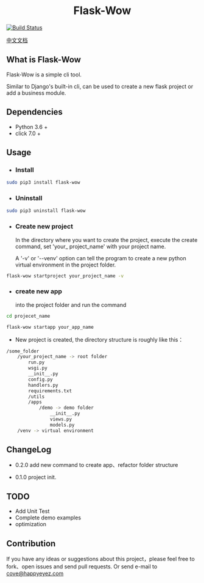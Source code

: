 # <center>**Flask-Wow**</center>

[![Build Status](https://www.travis-ci.com/ganquan881205/Flask-Wow.svg?branch=master)](https://www.travis-ci.com/ganquan881205/Flask-Wow)

[中文文档](https://github.com/ganquan881205/Flask-Wow/blob/master/README_zh.md)

## What is Flask-Wow

Flask-Wow is a simple cli tool.

Similar to Django's built-in cli, can be used to create a new flask project or add a business module.

## Dependencies

- Python 3.6 +
- click 7.0 +

## Usage

- ### Install

```bash
sudo pip3 install flask-wow
```

- ### Uninstall

```bash
sudo pip3 uninstall flask-wow
```

- ### Create new project

  In the directory where you want to create the project, execute the create command, set 'your_ project_name' with your project name.

  A '-v' or '--venv' option can tell the program to create a new  python virtual environment in the project folder.

```bash
flask-wow startproject your_project_name -v
```

- ### create new app

  into the project folder and run the command

```bash
cd projecet_name

flask-wow startapp your_app_name 
```

- New project is created, the directory structure is roughly like this：

```bash
/some_folder
    /your_project_name -> root folder
        run.py  
        wsgi.py 
        __init__.py
        config.py 
        handlers.py 
        requirements.txt 
        /utils  
        /apps 
            /demo -> demo folder
                __init__.py
                views.py
                models.py
    /venv -> virtual environment
```

## ChangeLog

- 0.2.0   add new command to create app、refactor folder structure

- 0.1.0   project init.

## TODO

- Add Unit Test
- Complete demo examples
- optimization

## Contribution

If you have any ideas or suggestions about this project，please feel free to fork、open issues and send pull requests.
Or send e-mail to cove@happyeyez.com

